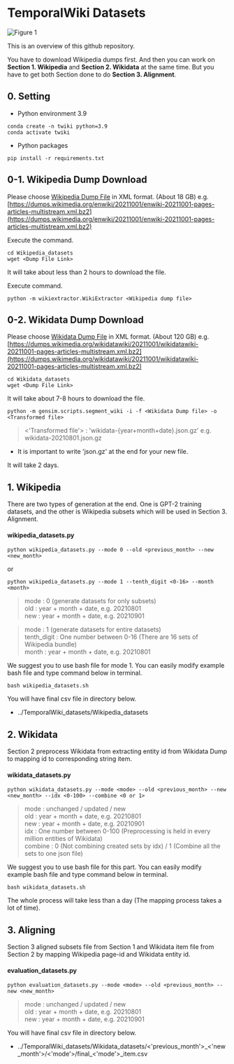 # TemporalWiki Datasets

![Figure 1](https://user-images.githubusercontent.com/87512263/148145276-30afa286-110d-44aa-9ca4-dde3dc42fd75.png)

This is an overview of this github repository. 

You have to download Wikipedia dumps first. And then you can work on **Section 1. Wikipedia** and **Section 2. Wikidata** at the same time. But you have to get both Section done to do **Section 3. Alignment**. 

## 0. Setting

* Python environment 3.9
```
conda create -n twiki python=3.9 
conda activate twiki
```

* Python packages
```
pip install -r requirements.txt
```

## 0-1. Wikipedia Dump Download

Please choose [Wikipedia Dump File](https://dumps.wikimedia.org/enwiki/) in XML format. (About 18 GB)
e.g. [https://dumps.wikimedia.org/enwiki/20211001/enwiki-20211001-pages-articles-multistream.xml.bz2](https://dumps.wikimedia.org/enwiki/20211001/enwiki-20211001-pages-articles-multistream.xml.bz2)

Execute the command.
```
cd Wikipedia_datasets
wget <Dump File Link>
```

It will take about less than 2 hours to download the file.

Execute command.
```
python -m wikiextractor.WikiExtractor <Wikipedia dump file>
```

## 0-2. Wikidata Dump Download

Please choose [Wikidata Dump File](https://dumps.wikimedia.org/wikidatawiki/) in XML format. (About 120 GB)
e.g. [https://dumps.wikimedia.org/wikidatawiki/20211001/wikidatawiki-20211001-pages-articles-multistream.xml.bz2](https://dumps.wikimedia.org/wikidatawiki/20211001/wikidatawiki-20211001-pages-articles-multistream.xml.bz2)

```
cd Wikidata_datasets 
wget <Dump File Link>
```

It will take about 7-8 hours to download the file.

```
python -m gensim.scripts.segment_wiki -i -f <Wikidata Dump file> -o <Transformed file>
```
> <'Transformed file'> : 'wikidata-{year+month+date}.json.gz' e.g. wikidata-20210801.json.gz

* It is important to write 'json.gz' at the end for your new file.

It will take 2 days. 

## 1. Wikipedia

There are two types of generation at the end. One is GPT-2 training datasets, and the other is Wikipedia subsets which will be used in Section 3. Alignment. 

#### wikipedia_datasets.py

``` 
python wikipedia_datasets.py --mode 0 --old <previous_month> --new <new_month>
```
or
```
python wikipedia_datasets.py --mode 1 --tenth_digit <0-16> --month <month>
```
> mode : 0 (generate datasets for only subsets)   
> old : year + month + date, e.g. 20210801   
> new : year + month + date, e.g. 20210901   

> mode : 1 (generate datasets for entire datasets)   
> tenth_digit : One number between 0-16 (There are 16 sets of Wikipedia bundle)   
> month : year + month + date, e.g. 20210801   

We suggest you to use bash file for mode 1. You can easily modify example bash file and type command below in terminal.
``` 
bash wikipedia_datasets.sh
```

You will have final csv file in directory below.

- ../TemporalWiki_datasets/Wikipedia_datasets

## 2. Wikidata

Section 2 preprocess Wikidata from extracting entity id from Wikidata Dump to mapping id to corresponding string item.

#### wikidata_datasets.py

``` 
python wikidata_datasets.py --mode <mode> --old <previous_month> --new <new_month> --idx <0-100> --combine <0 or 1>
```
> mode : unchanged / updated / new   
> old : year + month + date, e.g. 20210801   
> new : year + month + date, e.g. 20210901   
> idx : One number between 0-100 (Preprocessing is held in every million entities of Wikidata)   
> combine : 0 (Not combining created sets by idx) / 1 (Combine all the sets to one json file)   

We suggest you to use bash file for this part. You can easily modify example bash file and type command below in terminal.
``` 
bash wikidata_datasets.sh
```

The whole process will take less than a day (The mapping process takes a lot of time).

## 3. Aligning

Section 3 aligned subsets file from Section 1 and Wikidata item file from Section 2 by mapping Wikipedia page-id and Wikidata entity id.

#### evaluation_datasets.py

``` 
python evaluation_datasets.py --mode <mode> --old <previous_month> --new <new_month>
```
> mode : unchanged / updated / new   
> old : year + month + date, e.g. 20210801   
> new : year + month + date, e.g. 20210901   

You will have final csv file in directory below.

- ../TemporalWiki_datasets/Wikidata_datasets/<'previous_month'>\_<'new_month'>/<'mode'>/final_<'mode'>_item.csv